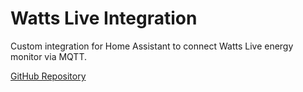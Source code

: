 # Watts Live Integration

Custom integration for Home Assistant to connect Watts Live energy monitor via MQTT.

[GitHub Repository](https://github.com/DonSidro/Watts-Live-HA)